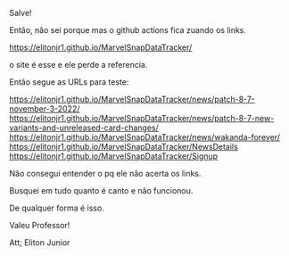 Salve!

Então, não sei porque mas o github actions fica zuando os links.

https://elitonjr1.github.io/MarvelSnapDataTracker/

o site é esse e ele perde a referencia.

Então segue as URLs para teste:

https://elitonjr1.github.io/MarvelSnapDataTracker/news/patch-8-7-november-3-2022/
https://elitonjr1.github.io/MarvelSnapDataTracker/news/patch-8-7-new-variants-and-unreleased-card-changes/
https://elitonjr1.github.io/MarvelSnapDataTracker/news/wakanda-forever/
https://elitonjr1.github.io/MarvelSnapDataTracker/NewsDetails
https://elitonjr1.github.io/MarvelSnapDataTracker/Signup

Não consegui entender o pq ele não acerta os links. 

Busquei em tudo quanto é canto e não funcionou.

De qualquer forma é isso.

Valeu Professor!

Att; Eliton Junior
